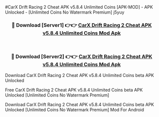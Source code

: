 #CarX Drift Racing 2 Cheat APK v5.8.4 Unlimited Coins [APK-MOD] - APK Unlocked - [Unlimited Coins No Watermark Premium] j5yuy



<div align="center">

<h3>🔴 Download [Server1] 👉👉 <a href="https://momento.my/?title=CarX_Drift_Racing_2_Cheat_APK_v5.8.4_Unlimited_Coins">CarX Drift Racing 2 Cheat APK v5.8.4 Unlimited Coins Mod Apk</a></h3><br>

<h3>🔴 Download [Server2] 👉👉 <a href="https://momento.my/?title=CarX_Drift_Racing_2_Cheat_APK_v5.8.4_Unlimited_Coins">CarX Drift Racing 2 Cheat APK v5.8.4 Unlimited Coins Mod Apk</a></h3>
</div>



Download CarX Drift Racing 2 Cheat APK v5.8.4 Unlimited Coins beta APK Unlocked

Free CarX Drift Racing 2 Cheat APK v5.8.4 Unlimited Coins beta APK Unlocked [Unlimited Coins No Watermark Premium]

Download CarX Drift Racing 2 Cheat APK v5.8.4 Unlimited Coins beta APK Unlocked [Unlimited Coins No Watermark Premium] Mod For Android
